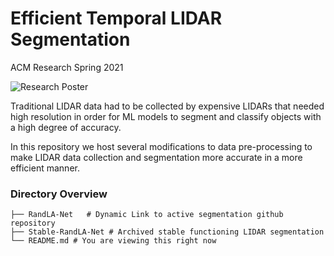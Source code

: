 # Efficient Temporal LIDAR Segmentation
ACM Research Spring 2021

![Research Poster](researchposter.jp2)

Traditional LIDAR data had to be collected by expensive LIDARs that needed high resolution in order for ML models to segment and classify objects with a high degree of accuracy. 

In this repository we host several modifications to data pre-processing to make LIDAR data collection and segmentation more accurate in a more efficient manner. 

### Directory Overview

    ├── RandLA-Net   # Dynamic Link to active segmentation github repository
    ├── Stable-RandLA-Net # Archived stable functioning LIDAR segmentation       
    └── README.md # You are viewing this right now

